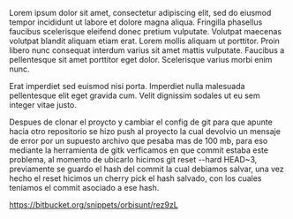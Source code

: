 Lorem ipsum dolor sit amet, consectetur adipiscing elit, sed do eiusmod tempor incididunt ut labore et dolore magna aliqua. Fringilla phasellus faucibus scelerisque eleifend donec pretium vulputate. Volutpat maecenas volutpat blandit aliquam etiam erat. Lorem mollis aliquam ut porttitor. Proin libero nunc consequat interdum varius sit amet mattis vulputate. Faucibus a pellentesque sit amet porttitor eget dolor. Scelerisque varius morbi enim nunc.

Erat imperdiet sed euismod nisi porta. Imperdiet nulla malesuada pellentesque elit eget gravida cum. Velit dignissim sodales ut eu sem integer vitae justo.

Despues de clonar el proycto y cambiar el config de git para que apunte hacia otro repositorio se hizo push al proyecto la cual devolvio un mensaje de error por un supuesto archivo que pesaba mas de 100 mb, para eso mediante la herramienta de gitk verficamos en que commit estaba este problema, al momento de ubicarlo hicimos git reset --hard HEAD~3, previamente se guardo el hash del commit la cual debiamos salvar, una vez hecho el reset hicimos un cherry pick el hash salvado, con los cuales teniamos el commit asociado a ese hash. 


https://bitbucket.org/snippets/orbisunt/rez9zL